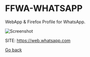 # FFWA-WHATSAPP
 
 WebApp & Firefox Profile for WhatsApp.
 
 ![Screenshot](https://img.tuttoandroid.net/wp-content/uploads/2019/05/WhatsApp-Web.jpg)
 
 SITE: https://web.whatsapp.com

 [Go back](https://portable-linux-apps.github.io/apps.html)
